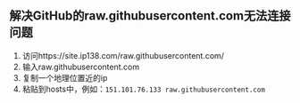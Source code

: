 ## 解决GitHub的raw.githubusercontent.com无法连接问题

1. 访问https://site.ip138.com/raw.githubusercontent.com/
2. 输入raw.githubusercontent.com
3. 复制一个地理位置近的ip
4. 粘贴到hosts中，例如：`151.101.76.133 raw.githubusercontent.com`
